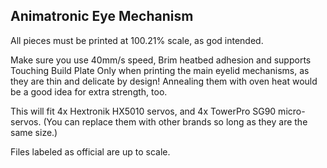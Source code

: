 ## Animatronic Eye Mechanism

All pieces must be printed at 100.21% scale, as god intended.

Make sure you use 40mm/s speed, Brim heatbed adhesion and supports Touching Build Plate Only when printing the main eyelid mechanisms, as they are thin and delicate by design! Annealing them with oven heat would be a good idea for extra strength, too.

This will fit 4x Hextronik HX5010 servos, and 4x TowerPro SG90 micro-servos. (You can replace them with other brands so long as they are the same size.)

Files labeled as official are up to scale.


